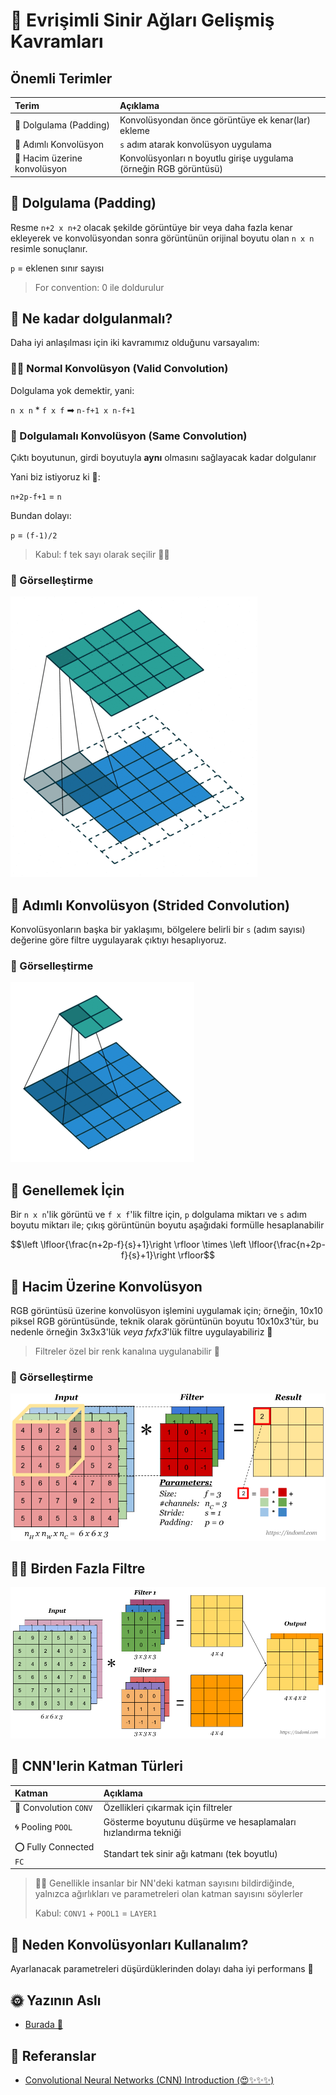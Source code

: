 # 🌟 Evrişimli Sinir Ağları Gelişmiş Kavramları

## Önemli Terimler

| Terim | Açıklama |
| :--- | :--- |
| 🔷 Dolgulama \(Padding\) | Konvolüsyondan önce görüntüye ek kenar\(lar\) ekleme |
| 🌠 Adımlı Konvolüsyon | `s` adım atarak konvolüsyon uygulama |
| 🏐 Hacim üzerine konvolüsyon | Konvolüsyonları n boyutlu girişe uygulama \(örneğin RGB görüntüsü\) |

## 🙌 Dolgulama \(Padding\)

Resme `n+2 x n+2` olacak şekilde görüntüye bir veya daha fazla kenar ekleyerek ve konvolüsyondan sonra görüntünün orijinal boyutu olan `n x n` resimle sonuçlanır.

`p` = eklenen sınır sayısı

> For convention: 0 ile doldurulur

## 🤔 Ne kadar dolgulanmalı?

Daha iyi anlaşılması için iki kavramımız olduğunu varsayalım:

### 🕵️‍♀️ Normal Konvolüsyon \(Valid Convolution\)

Dolgulama yok demektir, yani:

`n x n` \* `f x f` ➡ `n-f+1 x n-f+1`

### 🥽 Dolgulamalı Konvolüsyon \(Same Convolution\)

Çıktı boyutunun, girdi boyutuyla **aynı** olmasını sağlayacak kadar dolgulanır

Yani biz istiyoruz ki 🧐:

`n+2p-f+1` = `n`

Bundan dolayı:

`p` = `(f-1)/2`

> Kabul: f tek sayı olarak seçilir 👩‍🚀

### 👀 Görselleştirme

![](../.gitbook/assets/conv.gif)

## 🔢 Adımlı Konvolüsyon \(Strided Convolution\)

Konvolüsyonların başka bir yaklaşımı, bölgelere belirli bir `s` \(adım sayısı\) değerine göre filtre uygulayarak çıktıyı hesaplıyoruz.

### 👀 Görselleştirme

![](../.gitbook/assets/stridedconv.gif)

## 🤗 Genellemek İçin

Bir `n x n`'lik görüntü ve `f x f`'lik filtre için, `p` dolgulama miktarı ve `s` adım boyutu miktarı ile; çıkış görüntünün boyutu aşağıdaki formülle hesaplanabilir

$$\left \lfloor{\frac{n+2p-f}{s}+1}\right \rfloor \times \left \lfloor{\frac{n+2p-f}{s}+1}\right \rfloor$$

## 🚀 Hacim Üzerine Konvolüsyon

RGB görüntüsü üzerine konvolüsyon işlemini uygulamak için; örneğin, 10x10 piksel RGB görüntüsünde, teknik olarak görüntünün boyutu 10x10x3'tür, bu nedenle örneğin 3x3x3'lük _veya fxfx3_'lük filtre uygulayabiliriz 🤳

> Filtreler özel bir renk kanalına uygulanabilir 🎨

### 👀 Görselleştirme

![](../.gitbook/assets/convvolume.png)

## 🤸‍♀️ Birden Fazla Filtre

![](../.gitbook/assets/convmulti.png)

## 🎨 CNN'lerin Katman Türleri

| Katman | Açıklama |
| :--- | :--- |
| 💫 Convolution `CONV` | Özellikleri çıkarmak için filtreler |
| 🌀 Pooling `POOL` | Gösterme boyutunu düşürme ve hesaplamaları hızlandırma tekniği |
| ⭕ Fully Connected `FC` | Standart tek sinir ağı katmanı \(tek boyutlu\) |

> 👩‍🏫 Genellikle insanlar bir NN'deki katman sayısını bildirdiğinde, yalnızca ağırlıkları ve parametreleri olan katman sayısını söylerler
>
> Kabul: `CONV1` + `POOL1` = `LAYER1`

## 🤔 Neden Konvolüsyonları Kullanalım?

Ayarlanacak parametreleri düşürdüklerinden dolayı daha iyi performans 💫

## 🌞 Yazının Aslı

* [Burada 🐾](https://dl.asmaamir.com/3-cnnconcepts/2-commonconcepts-p2)

## 🧐 Referanslar

* [Convolutional Neural Networks \(CNN\) Introduction \(😍✨✨✨\)](https://indoml.com/2018/03/07/student-notes-convolutional-neural-networks-cnn-introduction/)

